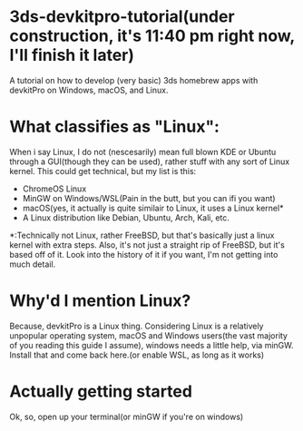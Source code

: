 # 3ds-devkitpro-tutorial(under construction, it's 11:40 pm right now, I'll finish it later)
A tutorial on how to develop (very basic) 3ds homebrew apps with devkitPro on Windows, macOS, and Linux.

# What classifies as "Linux":
When i say Linux, I do not (nescesarily) mean full blown KDE or Ubuntu through a GUI(though they can be used), rather stuff with any sort of Linux kernel. This could get technical, but my list is this:
- ChromeOS Linux
- MinGW on Windows/WSL(Pain in the butt, but you can ifi you want)
- macOS(yes, it actually is quite similair to Linux, it uses a Linux kernel*
- A Linux distribution like Debian, Ubuntu, Arch, Kali, etc.

*:Technically not Linux, rather FreeBSD, but that's basically just a linux kernel with extra steps. Also, it's not just a straight rip of FreeBSD, but it's based off of it. Look into the history of it if you want, I'm not getting into much detail.

# Why'd I mention Linux?

Because, devkitPro is a Linux thing. Considering Linux is a relatively unpopular operating system, macOS and Windows users(the vast majority of you reading this guide I assume), windows needs a little help, via minGW. Install that and come back here.(or enable WSL, as long as it works)

# Actually getting started
Ok, so, open up your terminal(or minGW if you're on windows)
 
